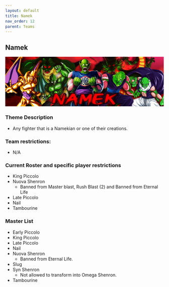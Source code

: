 ```yaml
---
layout: default
title: Namek
nav_order: 12
parent: Teams
---
```

## Namek
![](../images/namek.jpg)

### Theme Description
- Any fighter that is a Namekian or one of their creations.

### Team restrictions:
  - N/A 

### Current Roster and specific player restrictions

- King Piccolo
- Nuova Shenron
  - Banned from Master blast, Rush Blast (2) and Banned from Eternal Life 
- Late Piccolo
- Nail
- Tambourine

### Master List
- Early Piccolo
- King Piccolo
- Late Piccolo
- Nail
- Nuova Shenron
    - Banned from Eternal Life.
- Slug
- Syn Shenron
   - Not allowed to transform into Omega Shenron.
- Tambourine
